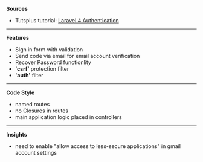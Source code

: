 **Sources**
* Tutsplus tutorial:  [Laravel 4 Authentication](https://www.youtube.com/watch?v=-QjzzLVsUJY&list=PLfdtiltiRHWGf_XXdKn60f8h9jjn_9QDp&index=1)

___

**Features**
* Sign in form with validation
* Send code via email for email account verification
* Recover Password functionlity
* **'csrf'** protection filter
* **'auth'** filter

___

**Code Style**
* named routes
* no Closures in routes
* main application logic placed in controllers

___

**Insights**
* need to enable "allow access to less-secure applications" in gmail account settings
